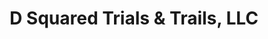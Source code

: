 ---
title: "D Squared Trials & Trails, LLC"
url: /amarillo/d-squared-trials-and-trails-llc/
shop: motorcycle
---